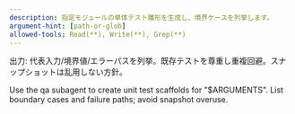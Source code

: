 ```yaml
---
description: 指定モジュールの単体テスト雛形を生成し、境界ケースを列挙します。
argument-hint: [path-or-glob]
allowed-tools: Read(**), Write(**), Grep(**)
---
```

出力: 代表入力/境界値/エラーパスを列挙。既存テストを尊重し重複回避。スナップショットは乱用しない方針。

Use the qa subagent to create unit test scaffolds for "$ARGUMENTS".
List boundary cases and failure paths; avoid snapshot overuse.
